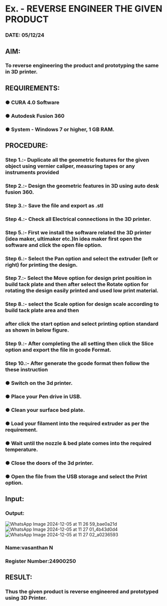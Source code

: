 # Ex.   - REVERSE ENGINEER THE GIVEN PRODUCT

### DATE: 05/12/24

## AIM: 
### To reverse engineering the product and prototyping the same in 3D printer.

## REQUIREMENTS:
### ●	CURA 4.0 Software
### ●	 Autodesk Fusion 360
### ●	 System - Windows 7 or higher, 1 GB RAM.

## PROCEDURE:
### Step 1.:- Duplicate all the geometric features for the given object using vernier caliper, measuring tapes or any instruments provided
### Step 2.:- Design the geometric features in 3D using auto desk fusion 360.
### Step 3.:- Save the file and export as .stl
### Step 4.:- Check all Electrical connections in the 3D printer.
### Step 5.:- First we install the software related the 3D printer (idea maker, ultimaker etc.)In idea maker first open the software and click the open file option.
### Step 6.:- Select the Pan option and select the extruder (left or right) for printing the design.
### Step 7.:- Select the Move option for design print position in build tack plate and then after select the Rotate option for rotating the design easily printed and used low print material.
### Step 8.:- select the Scale option for design scale according to build tack plate area and then
### after click the start option and select printing option standard as shown in below figure.
### Step 9.:- After completing the all setting then click the Slice option and export the file in gcode Format.
### Step 10.:- After generate the gcode format then follow the these instruction 
  ###   ●	Switch on the 3d printer.
  ###   ●	Place your Pen drive in USB.
  ###   ●	Clean your surface bed plate.
  ###   ●	Load your filament into the required extruder as per the requirement.
  ###   ●	Wait until the nozzle & bed plate comes into the required temperature.
  ###   ●	Close the doors of the 3d printer.
  ###   ●	Open the file from the USB storage and select the Print option.

## Input:

### Output:
![WhatsApp Image 2024-12-05 at 11 26 59_bae0a21d](https://github.com/user-attachments/assets/8052b799-7235-44ce-9066-c8a378f05df4)
![WhatsApp Image 2024-12-05 at 11 27 01_4b43d0d4](https://github.com/user-attachments/assets/77f82b5f-1bd1-4536-b35e-b5cfdf203267)
![WhatsApp Image 2024-12-05 at 11 27 02_a0236593](https://github.com/user-attachments/assets/d8b51171-8bf7-4b53-b3fa-880e6c13bd36)


### Name:vasanthan N
### Register Number:24900250

## RESULT:
###   Thus the given product is reverse engineered and prototyped using 3D Printer.
